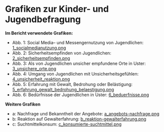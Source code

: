 # Grafiken zur Kinder- und Jugendbefragung

**Im Bericht verwendete Grafiken:**
* Abb. 1:  Social Media– und Messengernutzung von Jugendlichen: [1_socialmedianutzung.png](https://github.com/GesellschaftStadtUster/kind-jugend-fam_jugendbefragung2021/blob/main/charts/1_socialmedianutzung.png)
* Abb. 2:  Sicherheitsempfinden von Jugendlichen: [2_sicherheitsempfinden.png](https://github.com/GesellschaftStadtUster/kind-jugend-fam_jugendbefragung2021/blob/main/charts/2_sicherheitsempfinden.png)
* Abb. 3:  Als von Jugendlichen unsicher empfundene Orte in Uster: [3_unsichere_orte.png](https://github.com/GesellschaftStadtUster/kind-jugend-fam_jugendbefragung2021/blob/main/charts/3_unsichere_orte.png)
* Abb. 4:  Umgang von Jugendlichen mit Unsicherheitsgefühlen: [4_unsicherheit_reaktion.png](https://github.com/GesellschaftStadtUster/kind-jugend-fam_jugendbefragung2021/blob/main/charts/4_unsicherheit_reaktion.png)
* Abb. 5:  Erfahrung mit Gewalt, Bedrohung oder Belästigung: [5_erfahrung_gewalt_bedrohung_belaestigung.png](https://github.com/GesellschaftStadtUster/kind-jugend-fam_jugendbefragung2021/blob/main/charts/5_erfahrung_gewalt_bedrohung_belaestigung.png)
* Abb. 6:  Bedürfnisse der Jugendlichen in Uster: [6_beduerfnisse.png](https://github.com/GesellschaftStadtUster/kind-jugend-fam_jugendbefragung2021/blob/main/charts/6_beduerfnisse.png)

**Weitere Grafiken**
* a:  Nachfrage und Bekanntheit der Angebote: [a_angebots-nachfrage.png](https://github.com/GesellschaftStadtUster/kind-jugend-fam_jugendbefragung2021/blob/main/charts/a_angebots-nachfrage.png)
* b:  Reaktion auf Gewalterfahrung: [b_reaktion-gewalterfahrung.png](https://github.com/GesellschaftStadtUster/kind-jugend-fam_jugendbefragung2021/blob/main/charts/b_reaktion-gewalterfahrung.png)
* c:  Suchtmittelkonsum: [c_konsumierte-suchtmittel.png](https://github.com/GesellschaftStadtUster/kind-jugend-fam_jugendbefragung2021/blob/main/charts/c_konsumierte-suchtmittel.png)
